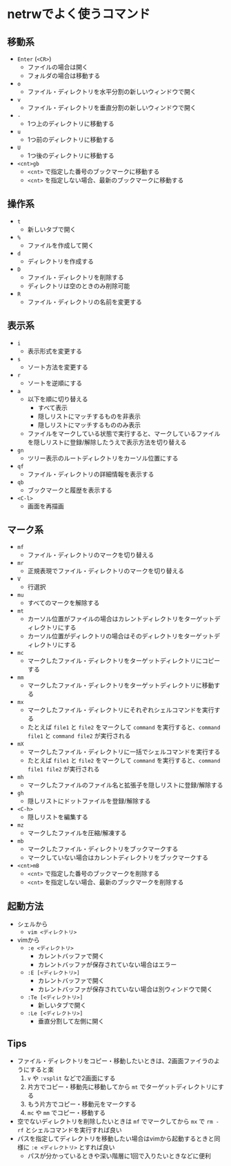 # netrwでよく使うコマンド

## 移動系

- `Enter` (`<CR>`)
    - ファイルの場合は開く
    - フォルダの場合は移動する
- `o`
    - ファイル・ディレクトリを水平分割の新しいウィンドウで開く
- `v`
    - ファイル・ディレクトリを垂直分割の新しいウィンドウで開く
- `-`
    - 1つ上のディレクトリに移動する
- `u`
    - 1つ前のディレクトリに移動する
- `U`
    - 1つ後のディレクトリに移動する
- `<cnt>gb`
    - `<cnt>` で指定した番号のブックマークに移動する
    - `<cnt>` を指定しない場合、最新のブックマークに移動する


## 操作系

- `t`
    - 新しいタブで開く
- `%`
    - ファイルを作成して開く
- `d`
    - ディレクトリを作成する
- `D`
    - ファイル・ディレクトリを削除する
    - ディレクトリは空のときのみ削除可能
- `R`
    - ファイル・ディレクトリの名前を変更する


## 表示系

- `i`
    - 表示形式を変更する
- `s`
    - ソート方法を変更する
- `r`
    - ソートを逆順にする
- `a`
    - 以下を順に切り替える
        - すべて表示
        - 隠しリストにマッチするものを非表示
        - 隠しリストにマッチするもののみ表示
    - ファイルをマークしている状態で実行すると、マークしているファイルを隠しリストに登録/解除したうえで表示方法を切り替える
- `gn`
    - ツリー表示のルートディレクトリをカーソル位置にする
- `qf`
    - ファイル・ディレクトリの詳細情報を表示する
- `qb`
    - ブックマークと履歴を表示する
- `<C-l>`
    - 画面を再描画


## マーク系

- `mf`
    - ファイル・ディレクトリのマークを切り替える
- `mr`
    - 正規表現でファイル・ディレクトリのマークを切り替える
- `V`
    - 行選択
- `mu`
    - すべてのマークを解除する
- `mt`
    - カーソル位置がファイルの場合はカレントディレクトリをターゲットディレクトリにする
    - カーソル位置がディレクトリの場合はそのディレクトリをターゲットディレクトリにする
- `mc`
    - マークしたファイル・ディレクトリをターゲットディレクトリにコピーする
- `mm`
    - マークしたファイル・ディレクトリをターゲットディレクトリに移動する
- `mx`
    - マークしたファイル・ディレクトリにそれぞれシェルコマンドを実行する
    - たとえば `file1` と `file2` をマークして `command` を実行すると、`command file1` と `command file2` が実行される
- `mX`
    - マークしたファイル・ディレクトリに一括でシェルコマンドを実行する
    - たとえば `file1` と `file2` をマークして `command` を実行すると、`command file1 file2` が実行される
- `mh`
    - マークしたファイルのファイル名と拡張子を隠しリストに登録/解除する
- `gh`
    - 隠しリストにドットファイルを登録/解除する
- `<C-h>`
    - 隠しリストを編集する
- `mz`
    - マークしたファイルを圧縮/解凍する
- `mb`
    - マークしたファイル・ディレクトリをブックマークする
    - マークしていない場合はカレントディレクトリをブックマークする
- `<cnt>mB`
    - `<cnt>` で指定した番号のブックマークを削除する
    - `<cnt>` を指定しない場合、最新のブックマークを削除する


## 起動方法

- シェルから
    - `vim <ディレクトリ>`
- vimから
    - `:e <ディレクトリ>`
        - カレントバッファで開く
        - カレントバッファが保存されていない場合はエラー
    - `:E [<ディレクトリ>]`
        - カレントバッファで開く
        - カレントバッファが保存されていない場合は別ウィンドウで開く
    - `:Te [<ディレクトリ>]`
        - 新しいタブで開く
    - `:Le [<ディレクトリ>]`
        - 垂直分割して左側に開く


## Tips

- ファイル・ディレクトリをコピー・移動したいときは、2画面ファイラのようにすると楽
    1. `v` や `:vsplit` などで2画面にする
    2. 片方でコピー・移動先に移動してから `mt` でターゲットディレクトリにする
    3. もう片方でコピー・移動元をマークする
    4. `mc` や `mm` でコピー・移動する
- 空でないディレクトリを削除したいときは `mf` でマークしてから `mx` で `rm -rf` とシェルコマンドを実行すれば良い
- パスを指定してディレクトリを移動したい場合はvimから起動するときと同様に `:e <ディレクトリ>` とすれば良い
    - パスが分かっているときや深い階層に1回で入りたいときなどに便利
